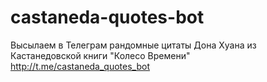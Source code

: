 # castaneda-quotes-bot
Высылаем в Телеграм рандомные цитаты Дона Хуана из Кастанедовской книги "Колесо Времени"
http://t.me/castaneda_quotes_bot
